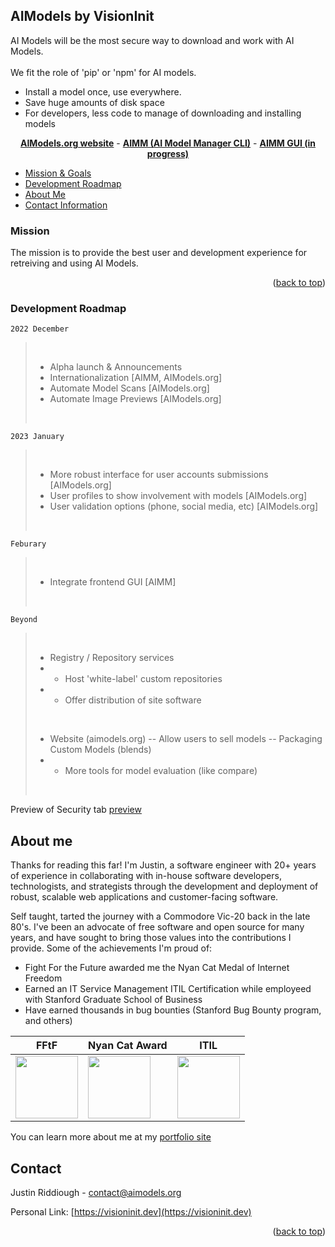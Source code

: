 <!-- Improved compatibility of back to top link: See: https://github.com/othneildrew/Best-README-Template/pull/73 -->
<a name="readme-top"></a>

## AIModels by VisionInit

AI Models will be the most secure way to download and work with AI Models.<br><br>
We fit the role of 'pip' or 'npm' for AI models.

- Install a model once, use everywhere.
- Save huge amounts of disk space
- For developers, less code to manage of downloading and installing models

<p align='center'>
<a href="https://aimodels.org"><strong>AIModels.org website</strong></a> -
<a href="https://github.com/visioninit/aimm"><strong>AIMM (AI Model Manager CLI)</strong></a> - 
<a href="https://github.com/visioninit/aimm-gui"><strong>AIMM GUI (in progress)</strong></a>
</p>

<!-- TABLE OF CONTENTS -->

  <ul>
    <li>
      <a href="#mission">Mission & Goals</a>
    </li> 
    <li>
      <a href="#development-roadmap">Development Roadmap</a>
    </li>
    <li>
      <a href="#about-me">About Me</a>
    </li> 
    <li>
      <a href="#contact">Contact Information</a>
    </li> 
  </ul>

<!-- Mission -->

### Mission 

The mission is to provide the best user and development experience for retreiving and using AI Models. 

<p align="right">(<a href="#readme-top">back to top</a>)</p>

<!-- ROADMAP -->

### Development Roadmap



` 2022 December `<br>
><br>
>
> - Alpha launch & Announcements
> - Internationalization [AIMM, AIModels.org]
> - Automate Model Scans [AIModels.org]
> - Automate Image Previews [AIModels.org]
><br>
>
` 2023 January `
><br>
>
> - More robust interface for user accounts submissions [AIModels.org]
> - User profiles to show involvement with models [AIModels.org]
> - User validation options (phone, social media, etc) [AIModels.org]
><br>
>
` Feburary `
> <br>
>
> - Integrate frontend GUI [AIMM]
> <br>
>
` Beyond `
><br>
>
> - Registry / Repository services
> - - Host 'white-label' custom repositories
> - - Offer distribution of site software
><br> 
>
> - Website (aimodels.org)
> -- Allow users to sell models
> -- Packaging Custom Models (blends)
> - - More tools for model evaluation (like compare)
><br>


Preview of Security tab [preview](https://user-images.githubusercontent.com/654993/204220051-e5148dfb-63a0-487b-99b6-a87d5fc7eb7f.png)


<!-- ABOUT ME -->
## About me

Thanks for reading this far! I'm Justin, a software engineer with 20+ years of experience in collaborating with in-house software developers, technologists, and strategists through the development and deployment of robust, scalable web applications and customer-facing software.

Self taught, tarted the journey with a Commodore Vic-20 back in the late 80's. I've been an advocate of free software and open source for many years, and have sought to bring those values into the contributions I provide. Some of the achievements I'm proud of:

- Fight For the Future awarded me the Nyan Cat Medal of Internet Freedom
- Earned an IT Service Management ITIL Certification while employeed with Stanford Graduate School of Business
- Have earned thousands in bug bounties (Stanford Bug Bounty program, and others)

|  FFtF | Nyan Cat Award | ITIL |
| --- | --- | --- |
| <img src="https://raw.githubusercontent.com/visioninit/.github/master/profile/fftf.png?raw=true" width=100> | <img src="https://raw.githubusercontent.com/visioninit/.github/master/profile/fftf2.jpg?raw=true" width=100> |<img src="https://raw.githubusercontent.com/visioninit/.github/master/profile/itil.JPG?raw=true" width=100>

You can learn more about me at my [portfolio site](https://visioninit.dev)


<!-- CONTACT -->
## Contact

Justin Riddiough - contact@aimodels.org 

Personal Link: [https://visioninit.dev](https://visioninit.dev)

<p align="right">(<a href="#readme-top">back to top</a>)</p>
